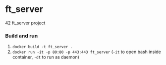 # ft_server
42 ft_server project

### Build and run
1. ```docker build -t ft_server .```
2. ```docker run -it -p 80:80 -p 443:443 ft_server``` (`-it` to open bash inside container, `-dt` to run as daemon)

